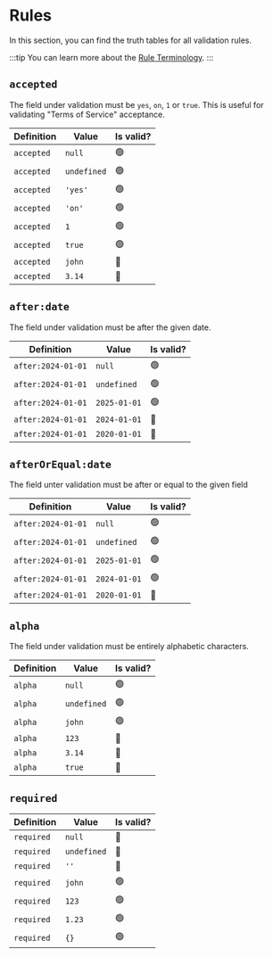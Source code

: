 # Rules

In this section, you can find the truth tables for all validation rules.

:::tip
You can learn more about the [Rule Terminology](/terminology.html#rule).
:::

## `accepted`

The field under validation must be `yes`, `on`, `1` or `true`. This is useful for validating "Terms of Service" acceptance.

| Definition | Value       | Is valid? |
| ---------- | ----------- | --------- |
| `accepted` | `null`      | 🟢        |
| `accepted` | `undefined` | 🟢        |
| `accepted` | `'yes'`     | 🟢        |
| `accepted` | `'on'`      | 🟢        |
| `accepted` | `1`         | 🟢        |
| `accepted` | `true`      | 🟢        |
| `accepted` | `john`      | 🔴        |
| `accepted` | `3.14`      | 🔴        |

## `after:date`

The field under validation must be after the given date.

| Definition         | Value        | Is valid? |
| ------------------ | ------------ | --------- |
| `after:2024-01-01` | `null`       | 🟢        |
| `after:2024-01-01` | `undefined`  | 🟢        |
| `after:2024-01-01` | `2025-01-01` | 🟢        |
| `after:2024-01-01` | `2024-01-01` | 🔴        |
| `after:2024-01-01` | `2020-01-01` | 🔴        |

## `afterOrEqual:date`

The field unter validation must be after or equal to the given field

| Definition         | Value        | Is valid? |
| ------------------ | ------------ | --------- |
| `after:2024-01-01` | `null`       | 🟢        |
| `after:2024-01-01` | `undefined`  | 🟢        |
| `after:2024-01-01` | `2025-01-01` | 🟢        |
| `after:2024-01-01` | `2024-01-01` | 🟢        |
| `after:2024-01-01` | `2020-01-01` | 🔴        |

## `alpha`

The field under validation must be entirely alphabetic characters.

| Definition | Value       | Is valid? |
| ---------- | ----------- | --------- |
| `alpha`    | `null`      | 🟢        |
| `alpha`    | `undefined` | 🟢        |
| `alpha`    | `john`      | 🟢        |
| `alpha`    | `123`       | 🔴        |
| `alpha`    | `3.14`      | 🔴        |
| `alpha`    | `true`      | 🔴        |

## `required`

| Definition | Value       | Is valid? |
| ---------- | ----------- | --------- |
| `required` | `null`      | 🔴        |
| `required` | `undefined` | 🔴        |
| `required` | `''`        | 🔴        |
| `required` | `john`      | 🟢        |
| `required` | `123`       | 🟢        |
| `required` | `1.23`      | 🟢        |
| `required` | `{}`        | 🟢        |
